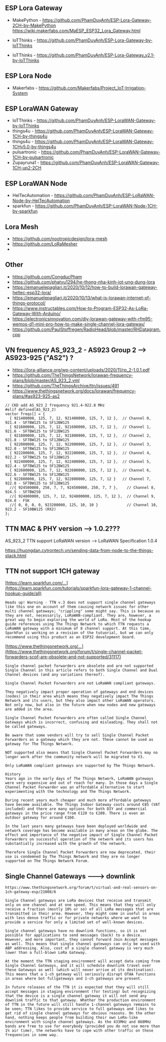 ## ESP Lora Gateway
*  MakePython - https://github.com/PhamDuyAnh/ESP-Lora-Gateway-2CH-by-MakePython
  https://wiki.makerfabs.com/MaESP_ESP32_Lora_Gateway.html

*  IoTThinks - https://github.com/PhamDuyAnh/ESP-Lora-Gateway-by-IoTThinks
*  IoTThinks - https://github.com/PhamDuyAnh/ESP-Lora-Gateway_v2.1-by-IoTThinks

## ESP Lora Node
*  Makerfabs - https://github.com/Makerfabs/Project_IoT-Irrigation-System

## ESP LoraWAN Gateway
*  IoTThinks - https://github.com/PhamDuyAnh/ESP-LoraWAN-Gateway-by-IoTThinks
*  things4u - https://github.com/PhamDuyAnh/ESP-LoraWAN-Gateway-1CH-by-things4u
*  things4u - https://github.com/PhamDuyAnh/ESP-LoraWAN-Gateway-1CHv5.0-by-things4u
*  pulsartronic - https://github.com/PhamDuyAnh/ESP-LoraWAN-Gateway-1CH-by-pulsartronic
*  Zupayruna1 - https://github.com/PhamDuyAnh/ESP-LoraWAN-Gateway-1CH-up2-2CH
  
## ESP LoraWAN Node
*  HelTecAutomation - https://github.com/PhamDuyAnh/ESP-LoRaWAN-Node-by-HelTecAutomation
*  sparkfun - https://github.com/PhamDuyAnh/ESP-LoraWAN-Node-1CH-by-sparkfun

## Lora Mesh
*  https://github.com/nootropicdesign/lora-mesh
*  https://github.com/LoRaMesher
*  
## Other
*  https://github.com/CongducPham
*  https://github.com/phatvu1294/he-thong-nha-kinh-iot-ung-dung-lora
*  https://emanuelepagliari.it/2020/10/12/how-to-build-lorawan-gateway-heltec-esp32-lora/
*  https://emanuelepagliari.it/2020/10/13/what-is-lorawan-internet-of-things-protocol/
*  https://www.instructables.com/How-to-Program-ESP32-As-LoRa-Gateway-With-Arduino/
*  https://electronicsinnovation.com/diy-lorawan-gateway-with-rfm95-wemos-d1-mini-pro-how-to-make-single-channel-lora-gateway/
*  https://github.com/PaulStoffregen/RadioHead/blob/master/RHDatagram.cpp

## VN frequency AS_923_2 - AS923 Group 2 --> AS923-925 ("AS2") ?
*  https://lora-alliance.org/wp-content/uploads/2020/11/rp_2-1.0.1.pdf
*  https://github.com/TheThingsNetwork/lorawan-frequency-plans/blob/master/AS_923_2.yml
*  https://github.com/TheThingsArchive/ttn/issues/491
*  https://www.thethingsnetwork.org/docs/lorawan/frequency-plans/#as923-925-as2

```
// CKD add AS_923_2 frequency 921.4-922.8 MHz
#elif defined(AS_923_2)
vector freqs[] = {
  { 921400000, 125, 7, 12, 921400000, 125, 7, 12 },  // Channel 0, 921.4 - SF7BW125 to SF12BW125
  { 921600000, 125, 7, 12, 921600000, 125, 7, 12 },  // Channel 1, 921.6 - SF7BW125 to SF12BW125
  { 921800000, 125, 7, 12, 921800000, 125, 7, 12 },  // Channel 2, 921.8 - SF7BW125 to SF12BW125
  { 922000000, 125, 7, 12, 922000000, 125, 7, 12 },  // Channel 3, 922.0 - SF7BW125 to SF12BW125
  { 922200000, 125, 7, 12, 922200000, 125, 7, 12 },  // Channel 4, 922.2 - SF7BW125 to SF12BW125
  { 922400000, 125, 7, 12, 922400000, 125, 7, 12 },  // Channel 5, 922.4 - SF7BW125 to SF12BW125
  { 922600000, 125, 7, 12, 922600000, 125, 7, 12 },  // Channel 6, 922.6 - SF7BW125 to SF12BW125
  { 922800000, 125, 7, 12, 922800000, 125, 7, 12 }   // Channel 7, 922.8 - SF7BW125 to SF12BW125
  //{ 924500000, 250, 7, 7, 924500000, 250, 7, 7 },    // Channel 8, 924.5 - SF7BW250
  //{ 924800000, 125, 7, 12, 924800000, 125, 7, 12 },  // Channel 9, 924.8 - FSK
  //{ 0, 0, 0, 0, 923200000, 125, 10, 10 }             // Channel 10, 923.2 - SF10BW125 (RX2)
};
```

## TTN MAC & PHY version --> 1.0.2???
AS_923_2 TTN support LoRaWAN version --> LoRaWAN Specification 1.0.4

https://huongdan.cytrontech.vn/sending-data-from-node-to-the-things-stack.html

## TTN not support 1CH gateway
[https://learn.sparkfun.com/...](https://learn.sparkfun.com/tutorials/sparkfun-lora-gateway-1-channel-hookup-guide/all)
```
Heads up! Warning - TTN v.3 does not support single channel gateways like this one on account of them causing network issues for other multi channel gateways; "crippling" some might say. This is because as they are not, necessarily, LoRaWAN-compliant. They are, however, a great way to begin exploring the world of LoRa. Most of the hookup guide references using The Things Network to which TTN requests a LoRaWAN gateway with a minimum of 8 channel support. At this time, SparkFun is working on a revision of the tutuorial, but we can only recommend using this product as an ESP32 development board.
```

[https://www.thethingsnetwork.org/...](https://www.thethingsnetwork.org/forum/t/single-channel-packet-forwarders-scpf-are-obsolete-and-not-supported/31117)
```
Single channel packet forwarders are obsolete and are not supported
Single Channel in this article refers to both Single Channel and Dual Channel devices (and any variations thereof).

Single Channel Packet Forwarders are not LoRaWAN compliant gateways.

They negatively impact proper operation of gateways and end devices (nodes) in their area which means they negatively impact The Things Network and its users, but they also impact other LoRaWAN operators. Not only now, but also in the future when new nodes and new gateways are added in the area.

Single Channel Packet Forwarders are often called Single Channel Gateways which is incorrect, confusing and misleading. They shall not be called gateways.

Be aware that some vendors will try to sell Single Channel Packet Forwarders as a gateway which they are not. These cannot be used as gateway for The Things Network.

NOT supported also means that Single Channel Packet Forwarders may no longer work after the community network will be migrated to V3.

Only LoRaWAN compliant gateways are supported by The Things Network.

History
Years ago in the early days of The Things Network, LoRaWAN gateways were very expensive and out of reach for many. In those days a Single Channel Packet Forwarder was an affordable alternative to start experimenting with the technology and The Things Network.

During recent years much cheaper and much more affordable gateways have become available. The Things Indoor Gateway costs around €85 (VAT included) and there are many options for both DIY and commercial gateways in the price range from €120 to €200. There is even an outdoor gateway for around €160.

In the last years many gateways have been deployed worldwide and network coverage has become available in many areas on the globe. The effect and importance of the negative impact of Single Channel Packet Forwarders on successful operation of the network and its users has substantially increased with the growth of the network.

Therefore Single Channel Packet Forwarders are now deprecated, their use is condemned by The Things Network and they are no longer supported on The Things Network Forum.
```

## Single Channel Gateways ---> downlink
```
https://www.thethingsnetwork.org/forum/t/virtual-and-real-sensors-on-1ch-gateway-esp/21008/6

Single Channel gateways are LoRa devices that receive and transmit only on one channel and at one speed. This means that they will only receive a fraction (mostly 10% or so) of all LoRa messages that are transmitted in their area. However, they might come in useful in areas with less dense traffic or for private networks where we want to provide a service for only a limited set of well-known devices.

Single channel gateways have no downlink functions, so it is not possible for applications to send messages (back) to a device. However, and more important, they cannot forward Join Accept messages as well. This means that single channel gateways can only be used with ABP addressing. Also, cost of a single channel gateway is very much lower than a full-blown LoRa Gateway.

At the moment the TTN staging environment will accept data coming from Single Channel Gateways, and it will schedule downlink travel over these Gateways as well (which will never arrive at its destination). This means that a 1-ch gateway will seriously disrupt OTAA functions in areas where bot fullgateways and 1-ch gateways are present.

In future releases of the TTN it is expected that they will still accept messages in staging environment (for testing) but recognizing that the device is a single channel gateway it will not send any downlink traffic to that gateway. Whether the production environment of TTN in the future will still handle 1-channel gateways remains to be seen; TTN likes to provide service to full gateways and likes to get rid of single channel gateways for obvious reasons. On the other hand, nothing keeps people from building their own LoRa-like environment with single channel gateways. As the 433MHz and 868MHz bands are free to use for everybody (provided you do not use more than 1% air time), the networks have to cope with other traffic on these frequencies in some way.

```
